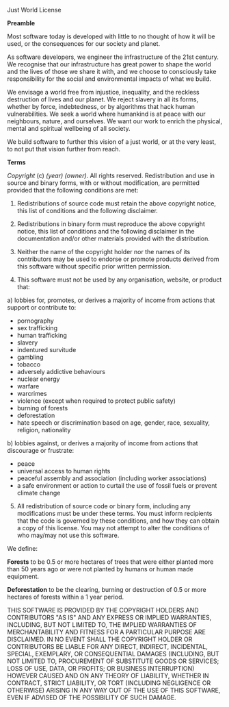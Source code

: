 Just World License

**Preamble**

Most software today is developed with little to no thought of how it will be used, or the consequences for our society and planet.

As software developers, we engineer the infrastructure of the 21st century. We recognise that our infrastructure has great power to shape the world and the lives of those we share it with, and we choose to consciously take responsibility for the social and environmental impacts of what we build.

We envisage a world free from injustice, inequality, and the reckless destruction of lives and our planet. We reject slavery in all its forms, whether by force, indebtedness, or by algorithms that hack human vulnerabilities. We seek a world where humankind is at peace with our neighbours, nature, and ourselves. We want our work to enrich the physical, mental and spiritual wellbeing of all society.

We build software to further this vision of a just world, or at the very least, to not put that vision further from reach.

**Terms**

*Copyright* (c) *(year)* *(owner)*. All rights reserved.
Redistribution and use in source and binary forms, with or without modification, are permitted provided that the following conditions are met:

1. Redistributions of source code must retain the above copyright notice, this list of conditions and the following disclaimer.

2. Redistributions in binary form must reproduce the above copyright notice, this list of conditions and the following disclaimer in the documentation and/or other materials provided with the distribution.

3. Neither the name of the copyright holder nor the names of its contributors may be used to endorse or promote products derived from this software without specific prior written permission.

4. This software must not be used by any organisation, website, or product that:

  a) lobbies for, promotes, or derives a majority of income from actions that support or contribute to:

  * pornography
  * sex trafficking
  * human trafficking
  * slavery
  * indentured survitude
  * gambling
  * tobacco
  * adversely addictive behaviours
  * nuclear energy
  * warfare
  * warcrimes
  * violence (except when required to protect public safety)
  * burning of forests
  * deforestation
  * hate speech or discrimination based on age, gender, race, sexuality, religion, nationality

  b) lobbies against, or derives a majority of income from actions that discourage or frustrate:

  * peace
  * universal access to human rights
  * peaceful assembly and association (including worker associations)
  * a safe environment or action to curtail the use of fossil fuels or prevent climate change

5. All redistribution of source code or binary form, including any modifications must be under these terms. You must inform recipients that the code is governed by these conditions, and how they can obtain a copy of this license. You may not attempt to alter the conditions of who may/may not use this software.

We define:

**Forests** to be 0.5 or more hectares of trees that were either planted more than 50 years ago or were not planted by humans or human made equipment.

**Deforestation** to be the clearing, burning or destruction of 0.5 or more hectares of forests within a 1 year period.

THIS SOFTWARE IS PROVIDED BY THE COPYRIGHT HOLDERS AND CONTRIBUTORS "AS IS" AND ANY EXPRESS OR IMPLIED WARRANTIES, INCLUDING, BUT NOT LIMITED TO, THE IMPLIED WARRANTIES OF MERCHANTABILITY AND FITNESS FOR A PARTICULAR PURPOSE ARE DISCLAIMED. IN NO EVENT SHALL THE COPYRIGHT HOLDER OR CONTRIBUTORS BE LIABLE FOR ANY DIRECT, INDIRECT, INCIDENTAL, SPECIAL, EXEMPLARY, OR CONSEQUENTIAL DAMAGES (INCLUDING, BUT NOT LIMITED TO, PROCUREMENT OF SUBSTITUTE GOODS OR SERVICES; LOSS OF USE, DATA, OR PROFITS; OR BUSINESS INTERRUPTION) HOWEVER CAUSED AND ON ANY THEORY OF LIABILITY, WHETHER IN CONTRACT, STRICT LIABILITY, OR TORT (INCLUDING NEGLIGENCE OR OTHERWISE) ARISING IN ANY WAY OUT OF THE USE OF THIS SOFTWARE, EVEN IF ADVISED OF THE POSSIBILITY OF SUCH DAMAGE.
